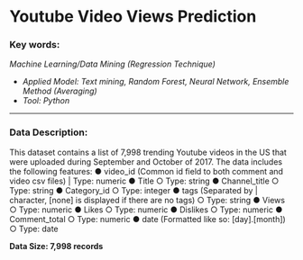 
# Youtube Video Views Prediction
### **Key words:**

_Machine Learning/Data Mining (Regression Technique)_
+ _Applied Model: Text mining, Random Forest, Neural Network, Ensemble Method (Averaging)_
+ _Tool: Python_

***
### **Data Description:**

This dataset contains a list of 7,998 trending Youtube videos in the US that were uploaded during September and October of 2017. The data includes the following features:
●	video_id (Common id field to both comment and video csv files) | Type: numeric
●	Title
○	Type: string
●	Channel_title
○	Type: string
●	Category_id
○	Type: integer
●	tags (Separated by | character, [none] is displayed if there are no tags)
○	Type: string
●	Views
○	Type: numeric
●	Likes
○	Type: numeric
●	Dislikes
○	Type: numeric
●	Comment_total
○	Type: numeric
●	date (Formatted like so: [day].[month])
○	Type: date


**Data Size: 7,998 records**

